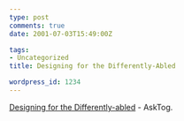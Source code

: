 ```yaml
---
type: post
comments: true
date: 2001-07-03T15:49:00Z

tags:
- Uncategorized
title: Designing for the Differently-Abled

wordpress_id: 1234
---
```


[Designing for the Differently-abled](http://www.asktog.com/columns/048GoodGrips.html) - AskTog.
